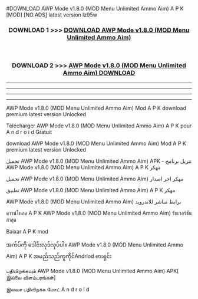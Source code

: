 #DOWNLOAD AWP Mode  v1.8.0 (MOD Menu Unlimited Ammo Aim) A P K [MOD] [NO.ADS] latest version lz95w



<div align="center">

<h3>DOWNLOAD 1 >>> <a href="https://teeasianyam.web.app?sq=AWP Mode  v1.8.0 (MOD Menu Unlimited Ammo Aim)">DOWNLOAD AWP Mode  v1.8.0 (MOD Menu Unlimited Ammo Aim) </a></h3><br>

<h3>DOWNLOAD 2 >>> <a href="https://teeasianyam.web.app?sq=AWP Mode  v1.8.0 (MOD Menu Unlimited Ammo Aim) ">AWP Mode  v1.8.0 (MOD Menu Unlimited Ammo Aim)  DOWNLOAD </a></h3>

</div>


----------------------------------------------------------

----------------------------------------------------------

----------------------------------------------------------

----------------------------------------------------------


AWP Mode  v1.8.0 (MOD Menu Unlimited Ammo Aim)  Mod A P K download premium latest version Unlocked

Télécharger AWP Mode  v1.8.0 (MOD Menu Unlimited Ammo Aim)  A P K pour A n d r o i d Gratuit

download AWP Mode  v1.8.0 (MOD Menu Unlimited Ammo Aim)  Mod A P K premium latest version Unlocked

تحميل AWP Mode  v1.8.0 (MOD Menu Unlimited Ammo Aim)  APK - تنزيل برنامج AWP Mode  v1.8.0 (MOD Menu Unlimited Ammo Aim)  A P K مهكر

تحميل AWP Mode  v1.8.0 (MOD Menu Unlimited Ammo Aim)  مهكر اخر اصدار

تطبيق AWP Mode  v1.8.0 (MOD Menu Unlimited Ammo Aim)  A P K مهكر

AWP Mode  v1.8.0 (MOD Menu Unlimited Ammo Aim)  برابط مباشر للاندرويد

ดาวน์โหลด A P K AWP Mode  v1.8.0 (MOD Menu Unlimited Ammo Aim)  รับเวอร์ชันล่าสุด

Baixar A P K mod

အက်ပ်ကို ဒေါင်းလုဒ်လုပ်ပါ။ AWP Mode  v1.8.0 (MOD Menu Unlimited Ammo Aim)  A P K အမည်သည်ကူကိုင်Andriod ဗားရှင်း

பதிவிறக்கவும் AWP Mode  v1.8.0 (MOD Menu Unlimited Ammo Aim)  APK[ இல்லை விளம்பரங்கள்] 
 
இலவச பதிவிறக்க மோட் A n d r o i d



